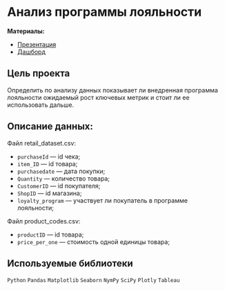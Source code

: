 # Анализ программы лояльности
**Материалы:**   
  - [Презентация](https://github.com/Valeria-Shakulia/Portfolio/blob/844d7ee772e959f37f40895cf8b68fcbf3fc5187/%D0%90%D0%BD%D0%B0%D0%BB%D0%B8%D0%B7%20%D0%BF%D1%80%D0%BE%D0%B3%D1%80%D0%B0%D0%BC%D0%BC%D1%8B%20%D0%BB%D0%BE%D1%8F%D0%BB%D1%8C%D0%BD%D0%BE%D1%81%D1%82%D0%B8/%D0%90%D0%BD%D0%B0%D0%BB%D0%B8%D0%B7%20%D0%BF%D1%80%D0%BE%D0%B3%D1%80%D0%B0%D0%BC%D0%BC%D1%8B%20%D0%BB%D0%BE%D1%8F%D0%BB%D1%8C%D0%BD%D0%BE%D1%81%D1%82%D0%B8%20%D0%B2%20%D1%81%D1%82%D1%80%D0%BE%D0%B8%D1%82%D0%B5%D0%BB%D1%8C%D0%BD%D0%BE%D0%BC%20%D0%BC%D0%B0%D0%B3%D0%B0%D0%B7%D0%B8%D0%BD%D0%B5.pdf)   
  - [Дашборд](<https://public.tableau.com/app/profile/valeria.shakulia/viz/_16866752114830/Dashboard1?publish=yes>)

## Цель проекта
Определить по анализу данных показывает ли внедренная программа лояльности ожидаемый рост ключевых метрик и стоит ли ее использовать дальше.

## Описание данных:

Файл retail_dataset.csv:

- `purchaseId` — id чека;
- `item_ID` — id товара;
- `purchasedate` — дата покупки;
- `Quantity` — количество товара;
- `CustomerID` — id покупателя;
- `ShopID` — id магазина;
- `loyalty_program` — участвует ли покупатель в программе лояльности;

Файл product_codes.csv:

- `productID` — id товара;
- `price_per_one` — стоимость одной единицы товара;

## Используемые библиотеки
`Python` `Pandas` `Matplotlib` `Seaborn` `NymPy` `SciPy` `Plotly` `Tableau`
